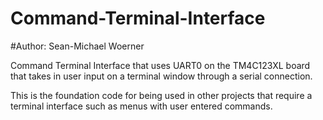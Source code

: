 # Command-Terminal-Interface
#Author: Sean-Michael Woerner 

Command Terminal Interface that uses UART0 on the TM4C123XL board that takes in user input on a terminal window through a serial connection.

This is the foundation code for being used in other projects that require a terminal interface such as menus with user entered commands. 

